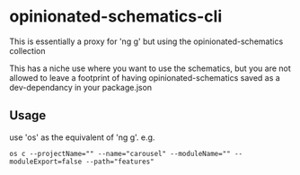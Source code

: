 # opinionated-schematics-cli

This is essentially a proxy for 'ng g' but using the opinionated-schematics collection

This has a niche use where you want to use the schematics, but you are not allowed to leave a footprint of having opinionated-schematics saved as a dev-dependancy in your package.json

## Usage

use 'os' as the equivalent of 'ng g'. e.g.

`os c --projectName="" --name="carousel" --moduleName="" --moduleExport=false --path="features"`
